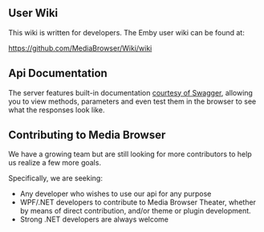 ## User Wiki
This wiki is written for developers. The Emby user wiki can be found at:

https://github.com/MediaBrowser/Wiki/wiki

## Api Documentation
The server features built-in documentation [courtesy of Swagger](http://petstore.swagger.wordnik.com/), allowing you to view methods, parameters and even test them in the browser to see what the responses look like.

## Contributing to Media Browser
We have a growing team but are still looking for more contributors to help us realize a few more goals.

Specifically, we are seeking:

* Any developer who wishes to use our api for any purpose
* WPF/.NET developers to contribute to Media Browser Theater, whether by means of direct contribution, and/or theme or plugin development.
* Strong .NET developers are always welcome
